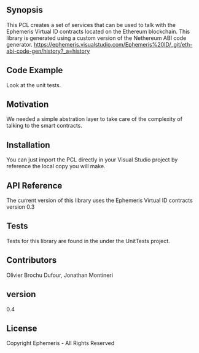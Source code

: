 ## Synopsis

This PCL creates a set of services that can be used to talk with the Ephemeris Virtual ID contracts located on the Ethereum blockchain.
This library is generated using a custom version of the Nethereum ABI code generator. https://ephemeris.visualstudio.com/Ephemeris%20ID/_git/eth-abi-code-gen/history?_a=history

## Code Example

Look at the unit tests.

## Motivation

We needed a simple abstration layer to take care of the complexity of talking to the smart contracts.

## Installation

You can just import the PCL directly in your Visual Studio project by reference the local copy you will make.

## API Reference

The current version of this library uses the Ephemeris Virtual ID contracts version 0.3

## Tests

Tests for this library are found in the under the UnitTests project.

## Contributors

Olivier Brochu Dufour, Jonathan Montineri

## version
0.4

## License

Copyright Ephemeris - All Rights Reserved
